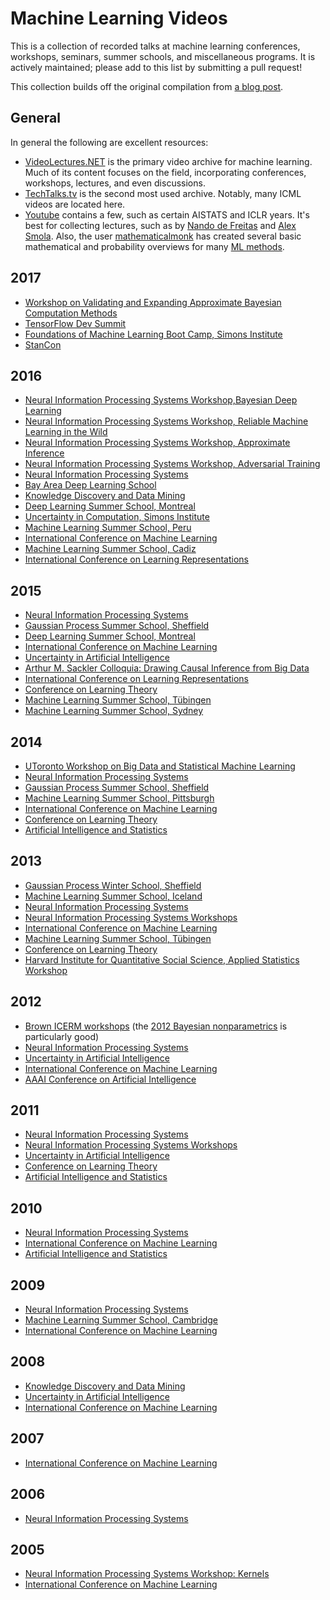 # Machine Learning Videos

This is a collection of recorded talks at machine learning conferences, workshops, seminars, summer schools, and miscellaneous programs. It is actively maintained; please add to this list by submitting a pull request!

This collection builds off the original compilation from [a blog post](http://dustintran.com/blog/video-resources-for-machine-learning).

## General

In general the following are excellent resources:

+ [VideoLectures.NET](http://videolectures.net/) is the primary video archive for machine learning. Much of its content focuses on the field, incorporating conferences, workshops, lectures, and even discussions.
+ [TechTalks.tv](http://techtalks.tv/) is the second most used archive. Notably, many ICML videos are located here.
+ [Youtube](http://youtube.com/) contains a few, such as certain AISTATS and ICLR years. It's best for collecting lectures, such as by [Nando de Freitas](https://www.youtube.com/playlist?list=PLE6Wd9FR--EfW8dtjAuPoTuPcqmOV53Fu) and [Alex Smola](https://www.youtube.com/playlist?list=PLZSO_6-bSqHTTV7w9u7grTXBHMH-mw3qn). Also, the user [mathematicalmonk](https://www.youtube.com/user/mathematicalmonk) has created several basic mathematical and probability overviews for many [ML methods](https://www.youtube.com/playlist?list=PLD0F06AA0D2E8FFBA).

## 2017

+ [Workshop on Validating and Expanding Approximate Bayesian Computation Methods](http://www.birs.ca/events/2017/5-day-workshops/17w5025/videos)
+ [TensorFlow Dev Summit](https://www.youtube.com/playlist?list=PLOU2XLYxmsIKGc_NBoIhTn2Qhraji53cv)
+ [Foundations of Machine Learning Boot Camp, Simons Institute](https://simons.berkeley.edu/workshops/schedule/3748)
+ [StanCon](https://www.youtube.com/watch?v=DJ0c7Bm5Djk)

## 2016

+ [Neural Information Processing Systems Workshop,Bayesian Deep Learning](https://www.youtube.com/playlist?list=PLrcr1zcpLZb7paw9LNgx-zsCr-PstjBM6)
+ [Neural Information Processing Systems Workshop, Reliable Machine Learning in the Wild](https://sites.google.com/site/wildml2016nips/schedule)
+ [Neural Information Processing Systems Workshop, Approximate Inference](https://www.youtube.com/playlist?list=PL8Yb49e5zFuztzY4wZRp_XIj6PREg3pw8)
+ [Neural Information Processing Systems Workshop, Adversarial Training](https://www.youtube.com/playlist?list=PLJscN9YDD1buxCitmej1pjJkR5PMhenTF)
+ [Neural Information Processing Systems](https://nips.cc/Conferences/2016/Schedule)
+ [Bay Area Deep Learning School](https://www.bayareadlschool.org/)
+ [Knowledge Discovery and Data Mining](https://www.youtube.com/channel/UCPsUUDUlcTJuP-fRa7z85aQ/playlists)
+ [Deep Learning Summer School, Montreal](http://videolectures.net/deeplearning2016_montreal/)
+ [Uncertainty in Computation, Simons Institute](https://simons.berkeley.edu/workshops/logic2016-1)
+ [Machine Learning Summer School, Peru](http://www.ucsp.edu.pe/ciet/mlss16/speakers.html)
+ [International Conference on Machine Learning](http://techtalks.tv/icml/2016/)
+ [Machine Learning Summer School, Cadiz](http://learning.mpi-sws.org/mlss2016/videos/)
+ [International Conference on Learning Representations](http://videolectures.net/iclr2016_san_juan/)

## 2015

+ [Neural Information Processing Systems](https://nips.cc/Conferences/2015/Schedule)
+ [Gaussian Process Summer School, Sheffield](https://www.youtube.com/playlist?list=PLhoHEZlJjdQJLRUSE9_55eXkwNXKTiNQF)
+ [Deep Learning Summer School, Montreal](http://videolectures.net/deeplearning2015_montreal/)
+ [International Conference on Machine Learning](http://videolectures.net/icml2015_lille/)
+ [Uncertainty in Artificial Intelligence](https://www.youtube.com/channel/UCXDf7Y4KMcqPWHriorcMDNg/videos)
+ [Arthur M. Sackler Colloquia: Drawing Causal Inference from Big Data](https://www.youtube.com/playlist?list=PLGJm1x3XQeK0NgFOX2Z7Wt-P5RU5Zv0Hv)
+ [International Conference on Learning Representations](https://www.youtube.com/playlist?list=PLhiWXaTdsWB8PnrVZquVyqlRFWXM4ijYz)
+ [Conference on Learning Theory](http://videolectures.net/colt2015_paris/)
+ [Machine Learning Summer School, Tübingen](http://mlss.tuebingen.mpg.de/2015/speakers.html)
+ [Machine Learning Summer School, Sydney](https://www.youtube.com/channel/UCT1k2e63pqm_VSXmaF21n6g/videos)

## 2014

+ [UToronto Workshop on Big Data and Statistical Machine Learning](http://www.fields.utoronto.ca/video-archive/event/316/2014)
+ [Neural Information Processing Systems](https://nips.cc/Conferences/2014/Schedule)
+ [Gaussian Process Summer School, Sheffield](https://www.youtube.com/playlist?list=PLhoHEZlJjdQKgrpK70Ym04Ju3-9W-QXns)
+ [Machine Learning Summer School, Pittsburgh](https://www.youtube.com/playlist?list=PLZSO_6-bSqHQCIYxE3ycGLXHMjK3XV7Iz)
+ [International Conference on Machine Learning](http://techtalks.tv/icml2014/)
+ [Conference on Learning Theory](http://videolectures.net/colt2014_barcelona/)
+ [Artificial Intelligence and Statistics](https://www.youtube.com/channel/UCQeS3L6d-S6ZeCQChFyK5Uw)

## 2013

+ [Gaussian Process Winter School, Sheffield](https://www.youtube.com/playlist?list=PLhoHEZlJjdQKI1cs5yPRUYdgcsE0HctoQ)
+ [Machine Learning Summer School, Iceland](https://www.youtube.com/channel/UC3ywjSv5OsDiDAnOP8C1NiQ)
+ [Neural Information Processing Systems](https://nips.cc/Conferences/2013/Schedule)
+ [Neural Information Processing Systems Workshops](http://videolectures.net/nipsworkshops2013_laketahoe/)
+ [International Conference on Machine Learning](http://techtalks.tv/icml2013/)
+ [Machine Learning Summer School, Tübingen](https://www.youtube.com/playlist?list=PLqJm7Rc5-EXFv6RXaPZzzlzo93Hl0v91E)
+ [Conference on Learning Theory](http://videolectures.net/colt2013_princeton/)
+ [Harvard Institute for Quantitative Social Science, Applied Statistics Workshop](https://www.youtube.com/playlist?list=PLLoKvRqQVbtI-ZhBpBrKT2KllP5dH8O0M)

## 2012

+ [Brown ICERM workshops](https://icerm.brown.edu/video_archive/) (the [2012 Bayesian nonparametrics](https://icerm.brown.edu/sp-f12-w1/) is particularly good)
+ [Neural Information Processing Systems](http://videolectures.net/nips2012_laketahoe/)
+ [Uncertainty in Artificial Intelligence](http://videolectures.net/uai2012_catalinaislands/)
+ [International Conference on Machine Learning](http://techtalks.tv/search/results/?q=icml+2012)
+ [AAAI Conference on Artificial Intelligence](http://videolectures.net/aaai2012_toronto/)

## 2011

+ [Neural Information Processing Systems](http://videolectures.net/nips2011_granada/)
+ [Neural Information Processing Systems Workshops](http://videolectures.net/nipsworkshops2011_sierranevada/)
+ [Uncertainty in Artificial Intelligence](http://videolectures.net/uai2011_barcelona/)
+ [Conference on Learning Theory](http://videolectures.net/colt2011_budapest/)
+ [Artificial Intelligence and Statistics](http://videolectures.net/aistats2011_fortlauderdale/)

## 2010

+ [Neural Information Processing Systems](http://videolectures.net/nips2010_vancouver/)
+ [International Conference on Machine Learning](http://videolectures.net/icml2010_haifa/)
+ [Artificial Intelligence and Statistics](http://videolectures.net/aistats2010_sardinia/)

## 2009

+ [Neural Information Processing Systems](http://videolectures.net/nips09_vancouver/)
+ [Machine Learning Summer School, Cambridge](http://videolectures.net/mlss09uk_cambridge/)
+ [International Conference on Machine Learning](http://videolectures.net/icml09_montreal/)

## 2008

+ [Knowledge Discovery and Data Mining](http://videolectures.net/kdd08_las_vegas/)
+ [Uncertainty in Artificial Intelligence](http://videolectures.net/uai08_helsinki/)
+ [International Conference on Machine Learning](http://videolectures.net/icml08_helsinki/)

## 2007

+ [International Conference on Machine Learning](http://videolectures.net/icml07_corvallis/)

## 2006

+ [Neural Information Processing Systems](http://videolectures.net/nips06_whistler/)

## 2005

+ [Neural Information Processing Systems Workshop: Kernels](http://videolectures.net/nips05_whistler/)
+ [International Conference on Machine Learning](http://videolectures.net/icml05_bonn/)
